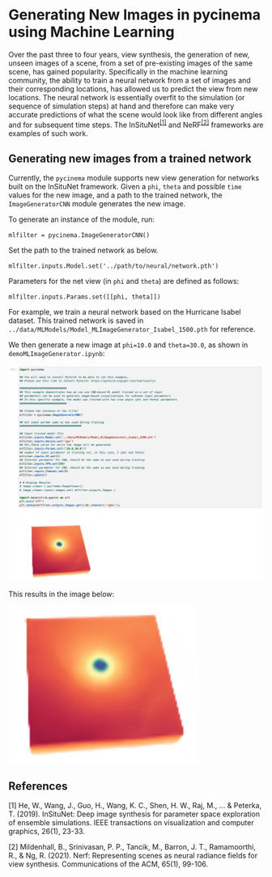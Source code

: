 # Generating New Images in pycinema using Machine Learning

Over the past three to four years, view synthesis, the generation of new, unseen images of a scene, from a set of pre-existing images of the same scene, has gained popularity. Specifically in the machine learning community, the ability to train a neural network from a set of images and their corresponding locations, has allowed us to predict the view from new locations. The neural network is essentially overfit to the simulation (or sequence of simulation steps) at hand and therefore can make very accurate predictions of what the scene would look like from different angles and for subsequent time steps. The InSituNet<sup>[[1]](#1)</sup> and NeRF<sup>[[2]](#2)</sup> frameworks are examples of such work. 

## Generating new images from a trained network

Currently, the `pycinema` module supports new view generation for networks built on the InSituNet framework. Given a `phi`, `theta` and possible `time` values for the new image, and a path to the trained network, the `ImageGeneratorCNN` module generates the new image.


To generate an instance of the module, run:
```
mlfilter = pycinema.ImageGeneratorCNN()
``` 

Set the path to the trained network as below. 
```
mlfilter.inputs.Model.set('../path/to/neural/network.pth')
```

Parameters for the net view (in `phi` and `theta`) are defined as follows:
```
mlfilter.inputs.Params.set([[phi, theta]])
```

For example, we train a neural network based on the Hurricane Isabel dataset. This trained network is saved in `../data/MLModels/Model_MLImageGenerator_Isabel_1500.pth` for reference. 

We then generate a new image at `phi=10.0` and `theta=30.0`, as shown in `demoMLImageGenerator.ipynb`:

![JupyterLab Interface](predictedImages/demoMLImageGenerator.png)


This results in the image below:

![Predicted Image](predictedImages/demoMLImageGenerator_10_30.png)

## References

<a id="1">[1]</a> 
He, W., Wang, J., Guo, H., Wang, K. C., Shen, H. W., Raj, M., ... & Peterka, T. (2019). InSituNet: Deep image synthesis for parameter space exploration of ensemble simulations. IEEE transactions on visualization and computer graphics, 26(1), 23-33.

<a id="2">[2]</a> 
Mildenhall, B., Srinivasan, P. P., Tancik, M., Barron, J. T., Ramamoorthi, R., & Ng, R. (2021). Nerf: Representing scenes as neural radiance fields for view synthesis. Communications of the ACM, 65(1), 99-106.